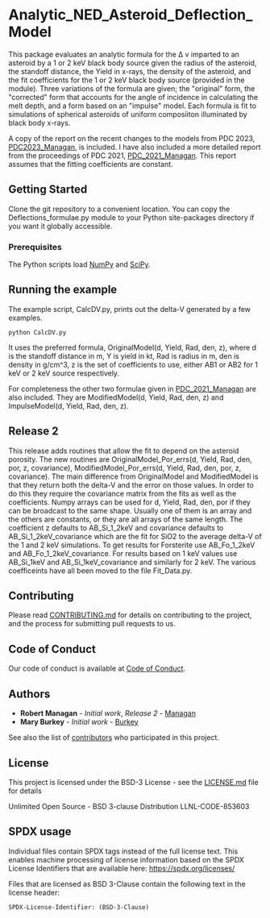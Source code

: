# Analytic_NED_Asteroid_Deflection_Model

This package evaluates an analytic formula for the &Delta; v imparted to an asteroid by a 1 or 2 keV black body source given the radius of the asteroid, the standoff distance, the Yield in x-rays, the density of the asteroid, and the fit coefficients for the 1 or 2 keV black body source (provided in the module). 
Three variations of the formula are given; the "original" form, the "corrected" form that accounts for the angle of incidence in calculating the melt depth, and a form based on an "impulse" model.
Each formula is fit to simulations of spherical asteroids of uniform composiiton illuminated by black body x-rays.

A copy of the report on the recent changes to the models from PDC 2023, [PDC2023_Managan](PDC2023_Managan.pdf), is included. 
I have also included a more detailed report from the proceedings of PDC 2021, [PDC_2021_Managan](Managan_PDC_2021.pdf). 
This report assumes that the fitting coefficients are constant.


## Getting Started

Clone the git repository to a convenient location. You can copy the Deflections_formulae.py module to your Python site-packages directory if you want it globally accessible.


### Prerequisites

The Python scripts load [NumPy](https://numpy.org) and [SciPy](https://www.scipy.org). 

## Running the example

The example script, CalcDV.py, prints out the delta-V generated by a few examples.
```
python CalcDV.py
```
It uses the preferred formula, OriginalModel(d, Yield, Rad, den, z), where d is the standoff distance in m, Y is yield in kt, Rad is radius in m, den is density in g/cm^3, z is the set of coefficients to use, either AB1 or AB2 for 1 keV or 2 keV source respectively.

For completeness the other two formulae given in [PDC_2021_Managan](Managan_PDC_2021.pdf) are also included.
They are ModifiedModel(d, Yield, Rad, den, z) and ImpulseModel(d, Yield, Rad, den, z).

## Release 2

This release adds routines that allow the fit to depend on the asteroid porosity.
The new routines are OriginalModel_Por_errs(d, Yield, Rad, den, por, z, covariance), ModifiedModel_Por_errs(d, Yield, Rad, den, por, z, covariance). 
The main difference from OriginalModel and ModifiedModel is that they return both the delta-V and the error on those values.
In order to do this they require the covariance matrix from the fits as well as the coefficients.
Numpy arrays can be used for d, Yield, Rad, den, por if they can be broadcast to the same shape.
Usually one of them is an array and the others are constants, or they are all arrays of the same length.
The coefficient z defaults to AB_Si_1_2keV and covariance defaults to AB_Si_1_2keV_covariance which are the fit for SiO2 to the average delta-V of the 1 and 2 keV simulations.
To get results for Forsterite use AB_Fo_1_2keV and AB_Fo_1_2keV_covariance.
For results based on 1 keV values use AB_Si_1keV and AB_Si_1keV_covariance and similarly for 2 keV.
The various coefficeints have all been moved to the file Fit_Data.py.

## Contributing

Please read [CONTRIBUTING.md](CONTRIBUTING.md) for details on contributing to the project, and the process for submitting pull requests to us.

## Code of Conduct

Our code of conduct is available at [Code of Conduct](CODE_OF_CONDUCT.md).

## Authors

* **Robert Managan** - *Initial work*, *Release 2* - [Managan](https://people.llnl.gov/managan1)
* **Mary Burkey** - *Initial work* - [Burkey](https://people.llnl.gov/burkey1)

See also the list of [contributors](CONTRIBUTING.md) who participated in this project.

## License

This project is licensed under the BSD-3 License - see the [LICENSE.md](LICENSE.md) file for details

Unlimited Open Source - BSD 3-clause Distribution LLNL-CODE-853603

## SPDX usage

Individual files contain SPDX tags instead of the full license text.
This enables machine processing of license information based on the SPDX
License Identifiers that are available here: https://spdx.org/licenses/

Files that are licensed as BSD 3-Clause contain the following
text in the license header:

    SPDX-License-Identifier: (BSD-3-Clause)



